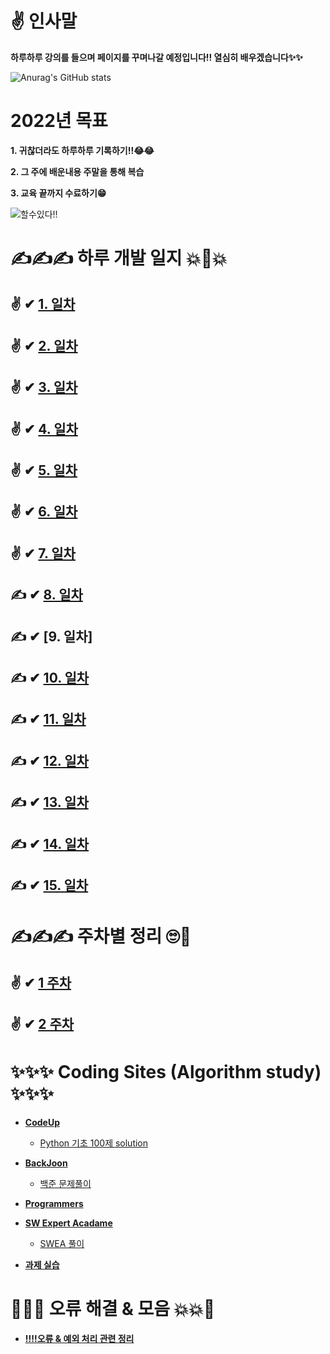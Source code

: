 # ✌ 인사말

 **하루하루 강의를 들으며 페이지를 꾸며나갈 예정입니다!! 열심히 배우겠습니다✨✨**

![Anurag's GitHub stats](https://github-readme-stats.vercel.app/api?username=choikeunyoung&show_icons=true&theme=radical)


# 2022년 목표 


**1. 귀찮더라도 하루하루 기록하기!!😂😂**

**2. 그 주에 배운내용 주말을 통해 복습**

**3. 교육 끝까지 수료하기😁**

![할수있다!!](https://mblogthumb-phinf.pstatic.net/MjAxODA1MjhfMTA0/MDAxNTI3NDg3MTczOTY5.C2eXPMwTXPN7mN6rhXpLrbLAu36fyR7JDr3Ym8URGl8g.97dxz-n9zjbzgv8KbhDwrICDNbNierqWueC0aRsfgjIg.JPEG.ehfkdl8989/KakaoTalk_Moim_4UjmLsR1AohJhEmSqqNZkX7uHKU0kp.jpg?type=w800)



# ✍✍✍ 하루 개발 일지 💥💢💥

## ✌ ✔ [1. 일차](https://github.com/choikeunyoung/mystory/tree/master/1%20%EC%9D%BC%EC%B0%A8)
## ✌ ✔ [2. 일차](https://github.com/choikeunyoung/mystory/tree/master/2%20%EC%9D%BC%EC%B0%A8)
## ✌ ✔ [3. 일차](https://github.com/choikeunyoung/mystory/tree/master/3%20%EC%9D%BC%EC%B0%A8)
## ✌ ✔ [4. 일차](https://github.com/choikeunyoung/mystory/blob/master/4%20%EC%9D%BC%EC%B0%A8/reserch.md)
## ✌ ✔ [5. 일차](https://github.com/choikeunyoung/mystory/tree/master/5%20%EC%9D%BC%EC%B0%A8)
## ✌ ✔ [6. 일차](https://github.com/choikeunyoung/mystory/tree/master/6%20%EC%9D%BC%EC%B0%A8)
## ✌ ✔ [7. 일차](https://github.com/choikeunyoung/mystory/tree/master/7%20%EC%9D%BC%EC%B0%A8)
## ✍ ✔ [8. 일차](https://github.com/choikeunyoung/mystory/tree/master/8%20%EC%9D%BC%EC%B0%A8)
## ✍ ✔ [9. 일차]
## ✍ ✔ [10. 일차](https://github.com/choikeunyoung/mystory/tree/master/10%20%EC%9D%BC%EC%B0%A8)
## ✍ ✔ [11. 일차](https://github.com/choikeunyoung/mystory/tree/master/11%20%EC%9D%BC%EC%B0%A8)
## ✍ ✔ [12. 일차](https://github.com/choikeunyoung/mystory/tree/master/12%20%EC%9D%BC%EC%B0%A8)
## ✍ ✔ [13. 일차](https://github.com/choikeunyoung/mystory/tree/master/13%20%EC%9D%BC%EC%B0%A8)
## ✍ ✔ [14. 일차](https://github.com/choikeunyoung/mystory/tree/master/14%20%EC%9D%BC%EC%B0%A8)
## ✍ ✔ [15. 일차](https://github.com/choikeunyoung/mystory/tree/master/15%20%EC%9D%BC%EC%B0%A8)

# ✍✍✍ 주차별 정리 🙄💅

## ✌ ✔ [1 주차](https://github.com/choikeunyoung/reviews/tree/master/1%20%EC%A3%BC%EC%B0%A8%20%EB%B3%B5%EC%8A%B5)
## ✌ ✔ [2 주차](https://github.com/choikeunyoung/reviews/tree/master/2%20%EC%A3%BC%EC%B0%A8%20%EB%B3%B5%EC%8A%B5)

# ✨✨✨ Coding Sites (Algorithm study) ✨✨✨
  - **[CodeUp](https://codeup.kr/)**
    - [Python 기초 100제 solution](https://github.com/choikeunyoung/algorithm/tree/master/codeup_100)
  
  - **[BackJoon](https://www.acmicpc.net/)**
    - [백준 문제풀이](https://github.com/choikeunyoung/algorithm/tree/master/%EB%B0%B1%EC%A4%80)

  - **[Programmers](https://programmers.co.kr/)**

  - **[SW Expert Acadame](https://swexpertacademy.com/main/main.do)**
    - [SWEA 풀이](https://github.com/choikeunyoung/algorithm/tree/master/SWEA)
    

  - **[과제 실습](https://github.com/choikeunyoung/algorithm/tree/master/%EA%B0%95%EC%9D%98%20%EC%8B%A4%EC%8A%B5)**

# 💢💥💥 오류 해결 & 모음 💥💥💢

  - **[‼‼오류 & 예외 처리 관련 정리](https://github.com/choikeunyoung/mystory/tree/master/10%20%EC%9D%BC%EC%B0%A8)**
